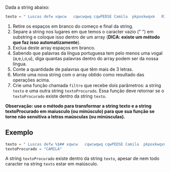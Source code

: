 Dada a string abaixo:

```js script
texto = " Luscas defw xqwcw   cqwcwqwq cqwPEDSE Camila  pkpoxkwqxm   RICArdo "
```

1. Retire os espaços em branco do começo e final da string.
2. Separe a string nos lugares em que temos o caracter vazio (" ") em substring e coloque isso dentro de um array (**DICA: existe um método que faz isso automatizamente**).
3. Exclua deste array espaços em branco.
4. Sabendo que palavras da língua portuguesa tem pelo menos uma vogal (a,e,i,o,u), diga quantas palavras dentro do array podem ser da nossa língua.
5. Conte a quantidade de palavras que têm mais de 3 letras.
6. Monte uma nova string com o array obtido como resultado das operações acima.
7. Crie uma função chamada `filtro` que recebe dois parâmetros: a string `texto` e uma outra string `textoProcurado`. Essa função deve retornar se o `textoProcurado` existe dentro da string `texto`.
   
**Observação: use o método para transformar a string texto e a string textoProcurado em maíusculo (ou minúsculo) para que sua função se torne não sensitiva a letras maúsculas (ou minúsculas).**

## Exemplo
```js script
texto = " Luscas defw %$## xqwcw   cqwcwqwq cqwPEDSE Camila  pkpoxkwqxm   RICArdo "
textoProcurado = "CAMILA"
```

A string `textoProcurado` existe dentro da string `texto`, apesar de nem todo caracter na string `texto` estar em maiúsculo.
